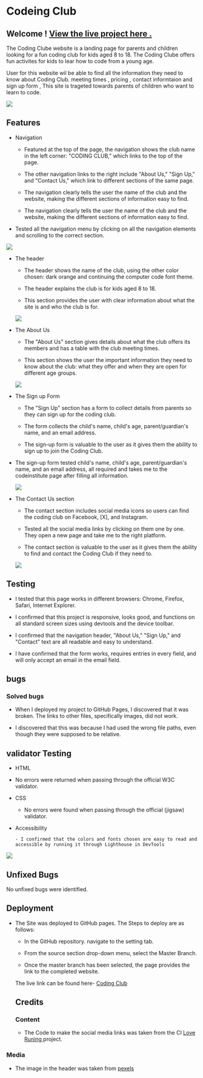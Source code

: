 # Codeing Club

## Welcome ! [View the live project here .](https://akramalex.github.io/Portfolio1/)

The Coding Clube website is a landing page for parents and children looking for a fun coding club for kids aged 8 to 18. 
The Coding Clube offers fun activites for kids to lear how to code from a young age.


User for this website wil be able to find all the information they need to know about Coding Club.
meeting times , pricing , contact informtaion and sign up form , This site is trageted towards parents of children who want to learn to code.


![](assets/images/sc1-1.jpg)

## Features

  * Navigation
  
  
     - Featured at the top of the page, the navigation shows the club name in the left corner: "CODING CLUB," which links to the top of the page.
  
     - The other navigation links to the right include "About Us," "Sign Up," and "Contact Us," which link to different sections of the same page.
  
     - The navigation clearly tells the user the name of the club and the website, making the different sections of information easy to find.
  
    - The navigation clearly tells the user the name of the club and the website, making the different sections of information easy to find.
  
   - Tested all the navigation menu by clicking on all the navigation elements and scrolling to the correct section.
  
  ![](assets/images/sc1-2.jpg )



* The header 


  * The header shows the name of the club, using the other color chosen: dark orange and continuing the computer code font theme.

  * The header explains the club is for kids aged 8 to 18.

  * This section provides the user with clear information about what the site is and who the club is for.
  
  ![](assets/images/sc1-3.png)


* The About Us 

  - The "About Us" section gives details about what the club offers its members and has a table with the club meeting times.

  - This section shows the user the important information they need to know about the club: what they offer and when they are open for different age groups.
  
  ![](assets/images/sc1-4.png)

*  The Sign up Form 


     - The "Sign Up" section has a form to collect details from parents so they can sign up for the coding club.

     - The form collects the child's name, child's age, parent/guardian's name, and an email address.

     - The sign-up form is valuable to the user as it gives them the ability to sign up to join the Coding Club.

  * The sign-up form tested child's name, child's age, parent/guardian's name, and an email address, all required and takes me to the codeinstitute page after filling all information.
  
     ![](assets/images/sc1-5.png)


* The Contact Us section


    - The contact section includes social media icons so users can find the coding club on Facebook, [X], and Instagram.

    - Tested all the social media links by clicking on them one by one. They open a new page and take me to the right platform.

    - The contact section is valuable to the user as it gives them the ability to find and contact the Coding Club if they need to.
  
   ![](assets/images/sc1-6.png)





## Testing 


* I tested that this page works in different browsers: Chrome, Firefox, Safari, Internet Explorer.

* I confirmed that this project is responsive, looks good, and functions on all standard screen sizes using devtools and the device toolbar.

* I confirmed that the navigation header, "About Us," "Sign Up," and "Contact" text are all readable and easy to understand.

* I have confirmed that the form works, requires entries in every field, and will only accept an email in the email field.


## bugs
### Solved bugs 
 
 * When I deployed my project to GitHub Pages, I discovered that it was broken. The links to other files, specifically images, did not work. 
  
 * I discovered that this was because I had used the wrong file paths, even though they were supposed to be relative.
 


## validator Testing
 * HTML
  
  * No errors were returned when passing through the official W3C validator.

* CSS 
  
    - No errors were found when passing through the official (jigsaw) validator.

* Accessibility 
  
      - I confirmed that the colors and fonts chosen are easy to read and accessible by running it through Lighthouse in DevTools
      
![](assets/images/light-house.png)

## Unfixed Bugs

No unfixed bugs were identified.


## Deployment 

* The Site was deployed to GitHub pages. The Steps to deploy are as follows:
  
  - In the GitHub repository. navigate to the setting tab.

  - From the source section drop-down menu, select the Master Branch.

  * Once the master branch has been selected, the page provides the link to the completed website.
  
  The live link can be found here- [ Coding Club ](https://akramalex.github.io/Portfolio1/)


  ## Credits

  ### Content
  
  * The Code to make the social media links was taken from the CI [ Love Runing ](https://akramalex.github.io/LOVE-RUNING/) project.

### Media

* The image in the header was taken from [ pexels ](https://www.pexels.com/)


